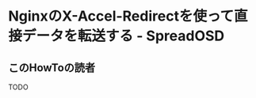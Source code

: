 NginxのX-Accel-Redirectを使って直接データを転送する - SpreadOSD
================================================================

## このHowToの読者

TODO

